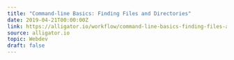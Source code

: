 ```yaml
---
title: "Command-line Basics: Finding Files and Directories"
date: 2019-04-21T00:00:00Z
link: https://alligator.io/workflow/command-line-basics-finding-files-and-directories/
source: alligator.io
topic: Webdev
draft: false
---
```

